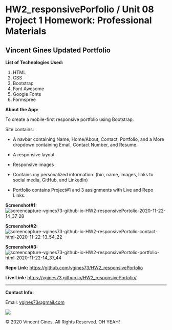 # HW2_responsivePorfolio / Unit 08 Project 1 Homework: Professional Materials

## Vincent Gines Updated Portfolio

**List of Technologies Used:**
1. HTML
2. CSS
3. Bootstrap
4. Font Awesome
5. Google Fonts
6. Formspree

**About the App:**

To create a mobile-first responsive portfolio using Bootstrap.

Site contains:

   * A navbar containing Name, Home/About, Contact, Portfolio, and a More dropdown containing Email, Contact Number, and Resume.

   * A responsive layout

   * Responsive images

   * Contains my personalized information. (bio, name, images, links to social media, GitHub, and LinkedIn)
   
   * Portfolio contains Project#1 and 3 assignments with Live and Repo Links.

**Screenshot#1:**
![screencapture-vgines73-github-io-HW2-responsivePortolio-2020-11-22-14_37_28](https://user-images.githubusercontent.com/71681031/99919132-625cca00-2cd0-11eb-819f-47d5e4a61fc2.png)

**Screenshot#2:**
![screencapture-vgines73-github-io-HW2-responsivePortolio-contact-html-2020-11-22-13_54_22](https://user-images.githubusercontent.com/71681031/99918214-4e15ce80-2cca-11eb-80e7-0f5a1d23b8f1.png)

**Screenshot#3:**
![screencapture-vgines73-github-io-HW2-responsivePortolio-portfolio-html-2020-11-22-14_37_44](https://user-images.githubusercontent.com/71681031/99919134-6a1c6e80-2cd0-11eb-8cb7-1a8a43882ae5.png)

**Repo Link:**
https://github.com/vgines73/HW2_responsivePortolio

**Live Link:**
https://vgines73.github.io/HW2_responsivePortolio/

- - - 
**Contact Info:**

Email: vgines73@gmail.com


<img src="https://img.shields.io/badge/LICENSE-mit-green">

© 2020 Vincent Gines. All Rights Reserved. OH YEAH!




